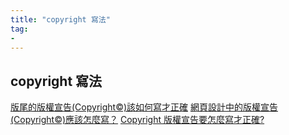 ```yaml
---
title: "copyright 寫法"
tag: 
- 
---
```


##  copyright 寫法
[版尾的版權宣告(Copyright©)該如何寫才正確](https://www.minwt.com/webdesign-dev/html/18311.html)
[網頁設計中的版權宣告(Copyright©)應該怎麼寫？](https://www.cadiis.com.tw/blog/how-to-write-copyright)
[Copyright 版權宣告要怎麼寫才正確?](https://bpmkt.com.tw/blogmark/copyright-%E7%89%88%E6%AC%8A%E5%AE%A3%E5%91%8A%E8%A6%81%E6%80%8E%E9%BA%BC%E5%AF%AB%E6%89%8D%E6%AD%A3%E7%A2%BA/)

